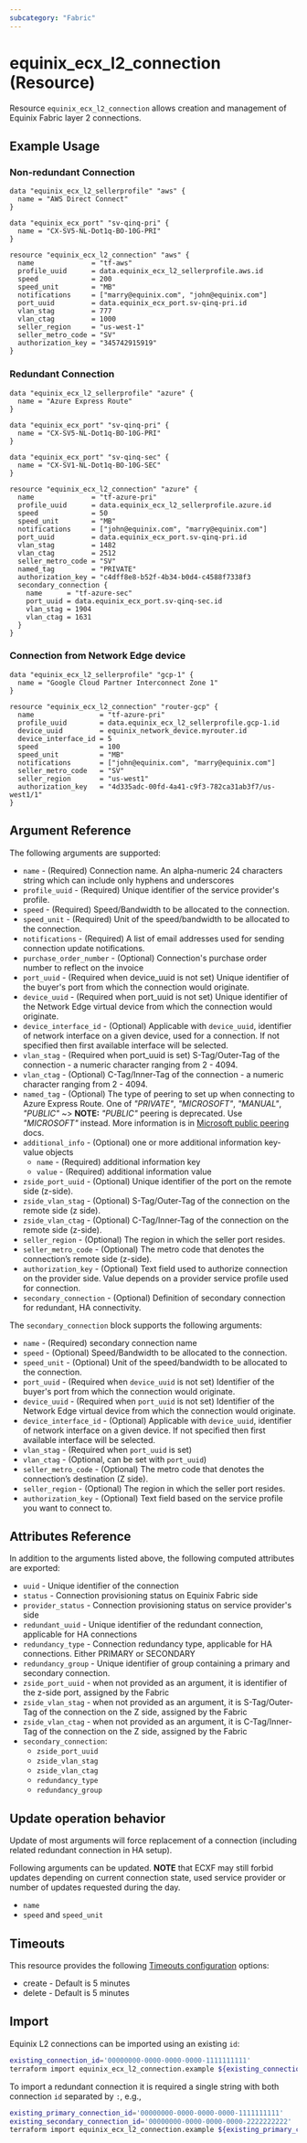 ```yaml
---
subcategory: "Fabric"
---
```


# equinix_ecx_l2_connection (Resource)

Resource `equinix_ecx_l2_connection` allows creation and management of Equinix Fabric
layer 2 connections.

## Example Usage

### Non-redundant Connection

```hcl
data "equinix_ecx_l2_sellerprofile" "aws" {
  name = "AWS Direct Connect"
}

data "equinix_ecx_port" "sv-qinq-pri" {
  name = "CX-SV5-NL-Dot1q-BO-10G-PRI"
}

resource "equinix_ecx_l2_connection" "aws" {
  name              = "tf-aws"
  profile_uuid      = data.equinix_ecx_l2_sellerprofile.aws.id
  speed             = 200
  speed_unit        = "MB"
  notifications     = ["marry@equinix.com", "john@equinix.com"]
  port_uuid         = data.equinix_ecx_port.sv-qinq-pri.id
  vlan_stag         = 777
  vlan_ctag         = 1000
  seller_region     = "us-west-1"
  seller_metro_code = "SV"
  authorization_key = "345742915919"
}
```

### Redundant Connection

```hcl
data "equinix_ecx_l2_sellerprofile" "azure" {
  name = "Azure Express Route"
}

data "equinix_ecx_port" "sv-qinq-pri" {
  name = "CX-SV5-NL-Dot1q-BO-10G-PRI"
}

data "equinix_ecx_port" "sv-qinq-sec" {
  name = "CX-SV1-NL-Dot1q-BO-10G-SEC"
}

resource "equinix_ecx_l2_connection" "azure" {
  name              = "tf-azure-pri"
  profile_uuid      = data.equinix_ecx_l2_sellerprofile.azure.id
  speed             = 50
  speed_unit        = "MB"
  notifications     = ["john@equinix.com", "marry@equinix.com"]
  port_uuid         = data.equinix_ecx_port.sv-qinq-pri.id
  vlan_stag         = 1482
  vlan_ctag         = 2512
  seller_metro_code = "SV"
  named_tag         = "PRIVATE"
  authorization_key = "c4dff8e8-b52f-4b34-b0d4-c4588f7338f3
  secondary_connection {
    name      = "tf-azure-sec"
    port_uuid = data.equinix_ecx_port.sv-qinq-sec.id
    vlan_stag = 1904
    vlan_ctag = 1631
  }
}
```

### Connection from Network Edge device

```hcl
data "equinix_ecx_l2_sellerprofile" "gcp-1" {
  name = "Google Cloud Partner Interconnect Zone 1"
}

resource "equinix_ecx_l2_connection" "router-gcp" {
  name                = "tf-azure-pri"
  profile_uuid        = data.equinix_ecx_l2_sellerprofile.gcp-1.id
  device_uuid         = equinix_network_device.myrouter.id
  device_interface_id = 5
  speed               = 100
  speed_unit          = "MB"
  notifications       = ["john@equinix.com", "marry@equinix.com"]
  seller_metro_code   = "SV"
  seller_region       = "us-west1"
  authorization_key   = "4d335adc-00fd-4a41-c9f3-782ca31ab3f7/us-west1/1"
}
```

## Argument Reference

The following arguments are supported:

- `name` - (Required) Connection name. An alpha-numeric 24 characters
string which can include only hyphens and underscores
- `profile_uuid` - (Required) Unique identifier of the service provider's profile.
- `speed` - (Required) Speed/Bandwidth to be allocated to the connection.
- `speed_unit` - (Required) Unit of the speed/bandwidth to be allocated
to the connection.
- `notifications` - (Required) A list of email addresses used for sending connection
update notifications.
- `purchase_order_number` - (Optional) Connection's purchase order number to reflect
on the invoice
- `port_uuid` - (Required when device_uuid is not set) Unique identifier of
the buyer's port from which the connection would originate.
- `device_uuid` - (Required when port_uuid is not set) Unique identifier of
the Network Edge virtual device from which the connection would originate.
- `device_interface_id` - (Optional) Applicable with `device_uuid`, identifier of
 network interface on a given device, used for a connection. If not specified then
 first available interface will be selected.
- `vlan_stag` - (Required when port_uuid is set) S-Tag/Outer-Tag of the connection
\- a numeric character ranging from 2 - 4094.
- `vlan_ctag` - (Optional) C-Tag/Inner-Tag of the connection - a numeric
character ranging from 2 - 4094.
- `named_tag` - (Optional) The type of peering to set up when connecting
to Azure Express Route. One of _"PRIVATE"_, _"MICROSOFT"_, _"MANUAL"_, _"PUBLIC"_
~> **NOTE:** _"PUBLIC"_ peering is deprecated. Use _"MICROSOFT"_ instead. More information is in [Microsoft public peering](https://docs.microsoft.com/en-us/azure/expressroute/about-public-peering) docs.
- `additional_info` - (Optional) one or more additional information key-value objects
  - `name` - (Required) additional information key
  - `value` - (Required) additional information value
- `zside_port_uuid` - (Optional) Unique identifier of the port on the remote side
(z-side).
- `zside_vlan_stag` - (Optional) S-Tag/Outer-Tag of the connection on the remote
side (z side).
- `zside_vlan_ctag` - (Optional) C-Tag/Inner-Tag of the connection on the remote
side (z-side).
- `seller_region` - (Optional) The region in which the seller port resides.
- `seller_metro_code` - (Optional) The metro code that denotes the connection’s
remote side (z-side).
- `authorization_key` - (Optional) Text field used to authorize connection on the
provider side. Value depends on a provider service profile used for connection.
- `secondary_connection` - (Optional) Definition of secondary connection for
 redundant, HA connectivity.

The `secondary_connection` block supports the following arguments:

- `name` - (Required) secondary connection name
- `speed` - (Optional) Speed/Bandwidth to be allocated to the connection.
- `speed_unit` - (Optional) Unit of the speed/bandwidth to be allocated
to the connection.
- `port_uuid` - (Required when `device_uuid` is not set) Identifier of
the buyer's port from which the connection would originate.
- `device_uuid` - (Required when `port_uuid` is not set) Identifier of
the Network Edge virtual device from which the connection would originate.
- `device_interface_id` - (Optional) Applicable with `device_uuid`, identifier of
 network interface on a given device. If not specified then first available interface
 will be selected.
- `vlan_stag` - (Required when `port_uuid` is set)
- `vlan_ctag` - (Optional, can be set with `port_uuid`)
- `seller_metro_code` - (Optional) The metro code that denotes the connection’s
destination (Z side).
- `seller_region` - (Optional) The region in which the seller port resides.
- `authorization_key` - (Optional) Text field based on the service profile
you want to connect to.

## Attributes Reference

In addition to the arguments listed above, the following computed attributes
are exported:

- `uuid` - Unique identifier of the connection
- `status` - Connection provisioning status on Equinix Fabric side
- `provider_status` - Connection provisioning status on service provider's side
- `redundant_uuid` - Unique identifier of the redundant connection, applicable for
HA connections
- `redundancy_type` - Connection redundancy type, applicable for HA connections. Either PRIMARY or SECONDARY
- `redundancy_group` - Unique identifier of group containing a primary and secondary connection.
- `zside_port_uuid` - when not provided as an argument, it is identifier of the
z-side port, assigned by the Fabric
- `zside_vlan_stag` - when not provided as an argument, it is S-Tag/Outer-Tag of
 the connection on the Z side, assigned by the Fabric
- `zside_vlan_ctag` - when not provided as an argument, it is C-Tag/Inner-Tag of
 the connection on the Z side, assigned by the Fabric
- `secondary_connection`:
  - `zside_port_uuid`
  - `zside_vlan_stag`
  - `zside_vlan_ctag`
  - `redundancy_type`
  - `redundancy_group`

## Update operation behavior

Update of most arguments will force replacement of a connection (including related
redundant connection in HA setup).

Following arguments can be updated. **NOTE** that ECXF may still forbid updates depending
on current connection state, used service provider or number of updates requested
during the day.

- `name`
- `speed` and `speed_unit`

## Timeouts

This resource provides the following [Timeouts configuration](https://www.terraform.io/docs/configuration/resources.html#operation-timeouts)
options:

- create - Default is 5 minutes
- delete - Default is 5 minutes

## Import

Equinix L2 connections can be imported using an existing `id`:

```sh
existing_connection_id='00000000-0000-0000-0000-1111111111'
terraform import equinix_ecx_l2_connection.example ${existing_connection_id}
```

To import a redundant connection it is required a single string with both connection `id` separated by `:`, e.g.,

```sh
existing_primary_connection_id='00000000-0000-0000-0000-1111111111'
existing_secondary_connection_id='00000000-0000-0000-0000-2222222222'
terraform import equinix_ecx_l2_connection.example ${existing_primary_connection_id}:${existing_secondary_connection_id}
```
